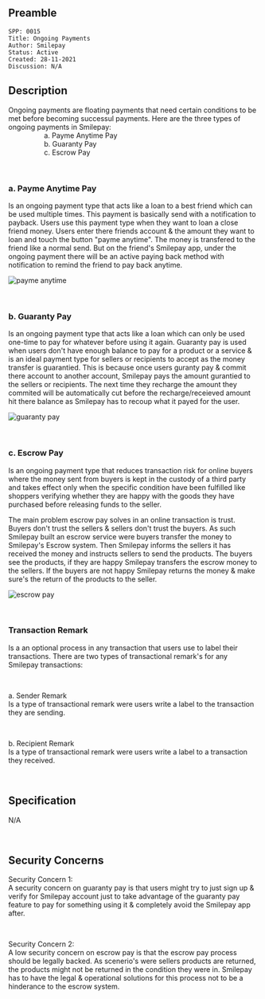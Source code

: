 ## Preamble

```
SPP: 0015
Title: Ongoing Payments
Author: Smilepay
Status: Active
Created: 28-11-2021
Discussion: N/A
```

## Description
Ongoing payments are floating payments that need certain conditions to be met before becoming successul payments. Here are the three types of ongoing payments in Smilepay: <br />
&emsp; &emsp; &emsp; &emsp; a. Payme Anytime Pay <br />
&emsp; &emsp; &emsp; &emsp; b. Guaranty Pay <br />
&emsp; &emsp; &emsp; &emsp; c. Escrow Pay <br />

<br />

### a. Payme Anytime Pay
Is an ongoing payment type that acts like a loan to a best friend which can be used multiple times. This payment is basically send with a notification to payback. Users use this payment type when they want to loan a close friend money. Users enter there friends account & the amount they want to loan and touch the button "payme anytime". The money is transfered to the friend like a normal send. But on the friend's Smilepay app, under the ongoing payment there will be an active paying back method with notification to remind the friend to pay back anytime. 

![payme anytime](https://user-images.githubusercontent.com/57795945/143783153-3593f597-9a5e-4cfa-89ae-ba6ceba090f0.png)


<br />

### b. Guaranty Pay
Is an ongoing payment type that acts like a loan which can only be used one-time to pay for whatever before using it again. Guaranty pay is used when users don't have enough balance to pay for a product or a service & is an ideal payment type for sellers or recipients to accept as the money transfer is guarantied. This is because once users guranty pay & commit there account to another account, Smilepay pays the amount gurantied to the sellers or recipients. The next time they recharge the amount they commited will be automatically cut before the recharge/receieved amount hit there balance as Smilepay has to recoup what it payed for the user.

![guaranty pay](https://user-images.githubusercontent.com/57795945/143783164-e41fb6e4-2417-44e9-9b0d-2f8e56b81091.png)


<br />

### c. Escrow Pay
Is an ongoing payment type that reduces transaction risk for online buyers where the money sent from buyers is kept in the custody of a third party and takes effect only when the specific condition have been fulfilled like shoppers verifying whether they are happy with the goods they have purchased before releasing funds to the seller. 

The main problem escrow pay solves in an online transaction is trust. Buyers don't trust the sellers & sellers don't trust the buyers. As such Smilepay built an escrow service were buyers transfer the money to Smilepay's Escrow system. Then Smilepay informs the sellers it has received the money and instructs sellers to send the products. The buyers see the products, if they are happy Smilepay transfers the escrow money to the sellers. If the buyers are not happy Smilepay returns the money & make sure's the return of the products to the seller.

![escrow pay](https://user-images.githubusercontent.com/57795945/143783173-5b41b657-f90d-4d3c-96df-3b215eca5769.png)


<br />

### **Transaction Remark**
Is a an optional process in any transaction that users use to label their transactions. There are two types of transactional remark's for any Smilepay transactions: <br />

<br />

a. Sender Remark <br />
   Is a type of transactional remark were users write a label to the transaction they are sending. <br /> 

<br />

b. Recipient Remark <br />
   Is a type of transactional remark were users write a label to a transaction they received. <br />
   
<br />   

## Specification
N/A

<br />

## Security Concerns
Security Concern 1: <br />
A security concern on guaranty pay is that users might try to just sign up & verify for Smilepay account just to take advantage of the guaranty pay feature to pay for something using it & completely avoid the Smilepay app after.

<br />

Security Concern 2: <br />
A low security concern on escrow pay is that the escrow pay process should be legally backed. As scenerio's were sellers products are returned, the products might not be returned in the condition they were in. Smilepay has to have the legal & operational solutions for this process not to be a hinderance to the escrow system.
